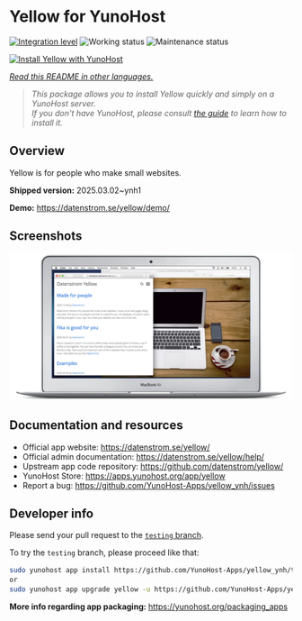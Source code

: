 <!--
N.B.: This README was automatically generated by <https://github.com/YunoHost/apps/tree/master/tools/readme_generator>
It shall NOT be edited by hand.
-->

# Yellow for YunoHost

[![Integration level](https://apps.yunohost.org/badge/integration/yellow)](https://ci-apps.yunohost.org/ci/apps/yellow/)
![Working status](https://apps.yunohost.org/badge/state/yellow)
![Maintenance status](https://apps.yunohost.org/badge/maintained/yellow)

[![Install Yellow with YunoHost](https://install-app.yunohost.org/install-with-yunohost.svg)](https://install-app.yunohost.org/?app=yellow)

*[Read this README in other languages.](./ALL_README.md)*

> *This package allows you to install Yellow quickly and simply on a YunoHost server.*  
> *If you don't have YunoHost, please consult [the guide](https://yunohost.org/install) to learn how to install it.*

## Overview

Yellow is for people who make small websites.

**Shipped version:** 2025.03.02~ynh1

**Demo:** <https://datenstrom.se/yellow/demo/>

## Screenshots

![Screenshot of Yellow](./doc/screenshots/datenstrom-yellow-en.png)

## Documentation and resources

- Official app website: <https://datenstrom.se/yellow/>
- Official admin documentation: <https://datenstrom.se/yellow/help/>
- Upstream app code repository: <https://github.com/datenstrom/yellow/>
- YunoHost Store: <https://apps.yunohost.org/app/yellow>
- Report a bug: <https://github.com/YunoHost-Apps/yellow_ynh/issues>

## Developer info

Please send your pull request to the [`testing` branch](https://github.com/YunoHost-Apps/yellow_ynh/tree/testing).

To try the `testing` branch, please proceed like that:

```bash
sudo yunohost app install https://github.com/YunoHost-Apps/yellow_ynh/tree/testing --debug
or
sudo yunohost app upgrade yellow -u https://github.com/YunoHost-Apps/yellow_ynh/tree/testing --debug
```

**More info regarding app packaging:** <https://yunohost.org/packaging_apps>
